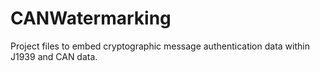 # CANWatermarking
Project files to embed cryptographic message authentication data within J1939 and CAN data.
